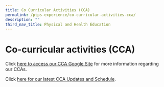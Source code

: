```yaml
---
title: Co Curricular Activities (CCA)
permalink: /ptps-experience/co-curricular-activities-cca/
description: ""
third_nav_title: Physical and Health Education
---
```




# Co-curricular activities (CCA)


Click [here to access our CCA Google Site](https://sites.google.com/moe.edu.sg/ptpscca/home) for more information regarding our CCAs.  
  
Click [here for our latest CCA Updates and Schedule](https://docs.google.com/spreadsheets/d/e/2PACX-1vTNNsckOs_6Et0wlUg06EjQwvTrE3WGFubY85oz4EFg5Dy_ILTMcV0nycDn17AMcAQLf4yz3-Uqo-Oq/pubhtml).